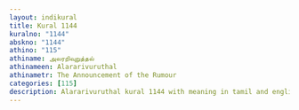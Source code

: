 ```yaml
---
layout: indikural
title: Kural 1144
kuralno: "1144"
abskno: "1144"
athino: "115"
athiname: அலரறிவுறுத்தல்
athinameen: Alararivuruthal
athinametr: The Announcement of the Rumour
categories: [115]
description: Alararivuruthal kural 1144 with meaning in tamil and english 
---
```


